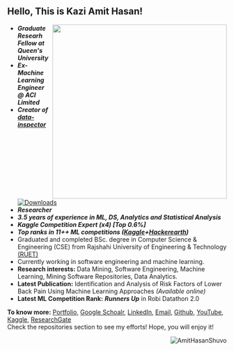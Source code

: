 ## Hello, This is Kazi Amit Hasan!

[<img align="right" width="400" src="https://github-readme-stats.vercel.app/api?username=AmitHasanShuvo&show_icons=true"/>](https://github.com/AmitHasanShuvo/)


- ***Graduate Researh Fellow at Queen's University***
- ***Ex-Machine Learning Engineer @ ACI Limited***
- ***Creator of [data-inspector](https://pypi.org/project/data-inspector/)***  [![Downloads](https://static.pepy.tech/personalized-badge/data-inspector?period=total&units=international_system&left_color=black&right_color=brightgreen&left_text=Downloads)](https://pepy.tech/project/data-inspector)
- ***Researcher***
- ***3.5 years of experience in ML, DS, Analytics and Statistical Analysis***
- ***Kaggle Competition Expert (x4) [Top 0.6%]***
- ***Top ranks in 11++ ML competitions ([Kaggle](https://www.kaggle.com/amithasanshuvo)+[Hackerearth](https://www.hackerearth.com/@kaziamit))***
- Graduated and completed BSc. degree in Computer Science & Engineering (CSE) from Rajshahi University of Engineering & Technology [(RUET)](https://www.ruet.ac.bd/)
- Currently working in software engineering and machine learning.
- **Research interests:** Data Mining, Software Engineering, Machine Learning, Mining Software Repositories, Data Analytics.
- **Latest Publication:** Identification and Analysis of Risk Factors of Lower Back Pain Using Machine Learning Approaches *(Available online)*
- **Latest ML Competition Rank:** ***Runners Up*** in Robi Datathon 2.0


**To know more:**  [Portfolio](https://amithasanshuvo.github.io/), [Google Schoalr](https://scholar.google.com/citations?user=t9ko5DMAAAAJ&hl=en), [LinkedIn](https://www.linkedin.com/in/kazi-amit-hasan/), [Email](mailto:kaziamithasan89@gmail.com), [Github](https://github.com/AmitHasanShuvo), [YouTube](https://www.youtube.com/channel/UCES_2FWYQbgyikzxCQ_oOVQ?view_as=subscriber), [Kaggle](https://www.kaggle.com/amithasanshuvo), [ResearchGate](https://www.researchgate.net/profile/Kazi_Amit_Hasan)
<br/>
Check the repositories section to see my efforts! Hope, you will enjoy it!
<br/>
<p><img align='right' src="https://komarev.com/ghpvc/?username=AmitHasanShuvo" alt="AmitHasanShuvo" /> </p>
